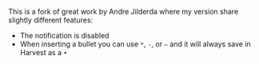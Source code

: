 This is a fork of great work by Andre Jilderda where my version share slightly different features:

- The notification is disabled
- When inserting a bullet you can use `*`, `-`, or `–` and it will always save in Harvest as a `•`
